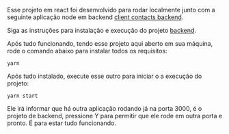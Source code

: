 Esse projeto em react foi desenvolvido para rodar localmente junto com a seguinte aplicação node em backend [client contacts backend](https://github.com/rafaelfhsantos/cadastro-cliente-contatos-react-node).


Siga as instruções para instalação e execução do projeto [backend](https://github.com/rafaelfhsantos/cadastro-cliente-contatos-react-node).

Após tudo funcionando, tendo esse projeto aqui aberto em sua máquina, rode o comando abaixo para instalar todos os requisitos:

```
yarn
```

Após tudo instalado, execute esse outro para iniciar o a execução do projeto:

```
yarn start
```

Ele irá informar que há outra aplicação rodando já na porta 3000, é o projeto de backend, pressione Y para permitir que ele rode em outra porta e pronto. É para estar tudo funcionando.
